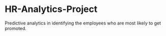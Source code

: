 # HR-Analytics-Project
Predictive analytics in identifying the employees who are most likely to get promoted.
